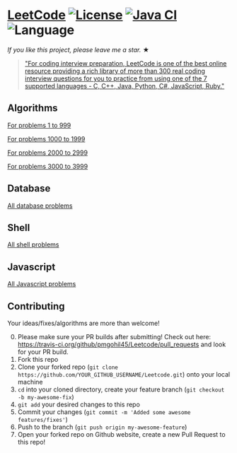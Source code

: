 # [LeetCode](https://leetcode.com/problemset/algorithms/) [![License](https://img.shields.io/badge/license-Apache_2.0-blue.svg)](LICENSE.md) [![Java CI](https://github.com/pmgohil45/Leetcode/actions/workflows/gradle.yml/badge.svg)](https://github.com/pmgohil45/Leetcode/actions/workflows/gradle.yml) ![Language](https://img.shields.io/badge/language-Java%20%2F%20MySQL%20%2F%20Bash-blue.svg) 

_If you like this project, please leave me a star._ &#9733;

> ["For coding interview preparation, LeetCode is one of the best online resource providing a rich library of more than 300 real coding interview questions for you to practice from using one of the 7 supported languages - C, C++, Java, Python, C#, JavaScript, Ruby."](https://www.quora.com/How-effective-is-Leetcode-for-preparing-for-technical-interviews)

## Algorithms
[For problems 1 to 999](https://github.com/pmgohil45/Leetcode/tree/master/paginated_contents/algorithms/1st_thousand)

[For problems 1000 to 1999](https://github.com/pmgohil45/Leetcode/tree/master/paginated_contents/algorithms/2nd_thousand)

[For problems 2000 to 2999](https://github.com/pmgohil45/Leetcode/tree/master/paginated_contents/algorithms/3rd_thousand)

[For problems 3000 to 3999](https://github.com/pmgohil45/Leetcode/tree/master/paginated_contents/algorithms/4th_thousand)

                                                              

## Database
[All database problems](https://github.com/pmgohil45/Leetcode/tree/master/paginated_contents/database)


## Shell
[All shell problems](https://github.com/pmgohil45/Leetcode/tree/master/paginated_contents/shell)

## Javascript
[All Javascript problems](https://github.com/pmgohil45/Leetcode/tree/master/paginated_contents/javascript)


## Contributing
Your ideas/fixes/algorithms are more than welcome!

0. Please make sure your PR builds after submitting! Check out here: https://travis-ci.org/github/pmgohil45/Leetcode/pull_requests and look for your PR build.
1. Fork this repo
2. Clone your forked repo (`git clone https://github.com/YOUR_GITHUB_USERNAME/Leetcode.git`) onto your local machine
3. `cd` into your cloned directory, create your feature branch (`git checkout -b my-awesome-fix`)
4. `git add` your desired changes to this repo
5. Commit your changes (`git commit -m 'Added some awesome features/fixes'`)
6. Push to the branch (`git push origin my-awesome-feature`)
7. Open your forked repo on Github website, create a new Pull Request to this repo!
